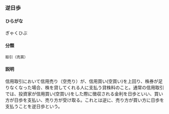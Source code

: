 <div style="display:none;">

## [あ行](securities-terms?id=あ行)
## [か行](securities-terms?id=か行)

</div>

### 逆日歩

#### ひらがな

ぎゃくひぶ

#### 分類

`取引（売買）`

#### 説明

信用取引において信用売り（空売り）が、信用買い(空買い)を上回り、株券が足りなくなった場合、株を貸してくれる人に支払う貸株料のこと。通常の信用取引では、投資家が信用買い(空買い)をした際に徴収される金利を日歩といい、買い方が日歩を支払い、売り方が受け取る。これとは逆に、売り方が買い方に日歩を支払うことを逆日歩という。

<div style="display:none;">

## [さ行](securities-terms?id=さ行)
## [た行](securities-terms?id=た行)
## [な行](securities-terms?id=な行)
## [は行](securities-terms?id=は行)
## [ま行](securities-terms?id=ま行)
## [や行](securities-terms?id=や行)
## [ら行](securities-terms?id=ら行)
## [わ行](securities-terms?id=わ行)
## [英数字・記号](securities-terms?id=英数字・記号)

</div>

